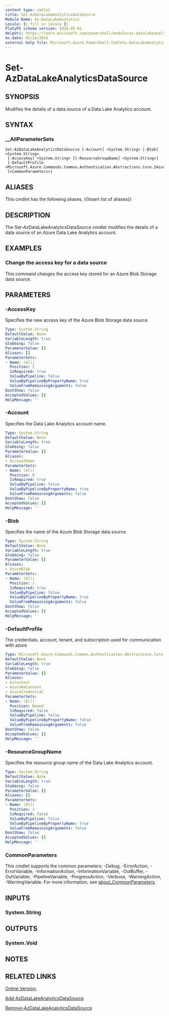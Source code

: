 ```yaml
---
content type: cmdlet
title: Set-AzDataLakeAnalyticsDataSource
Module Name: Az.DataLakeAnalytics
Locale: {{ fill in locale }}
PlatyPS schema version: 2024-05-01
HelpUri: https://learn.microsoft.com/powershell/module/az.datalakeanalytics/set-azdatalakeanalyticsdatasource
ms.date: 05/24/2024
external help file: Microsoft.Azure.PowerShell.Cmdlets.DataLakeAnalytics.dll-Help.xml
---
```


# Set-AzDataLakeAnalyticsDataSource

## SYNOPSIS

Modifies the details of a data source of a Data Lake Analytics account.

## SYNTAX

### __AllParameterSets

```
Set-AzDataLakeAnalyticsDataSource [-Account] <System.String> [-Blob] <System.String>
 [-AccessKey] <System.String> [[-ResourceGroupName] <System.String>]
 [-DefaultProfile <Microsoft.Azure.Commands.Common.Authentication.Abstractions.Core.IAzureContextContainer>]
 [<CommonParameters>]
```

## ALIASES

This cmdlet has the following aliases,
  {{Insert list of aliases}}

## DESCRIPTION

The Set-AzDataLakeAnalyticsDataSource cmdlet modifies the details of a data source of an Azure Data Lake Analytics account.


## EXAMPLES

### Change the access key for a data source

This command changes the access key stored for an Azure Blob Storage data source.




## PARAMETERS

### -AccessKey

Specifies the new access key of the Azure Blob Storage data source.

```yaml
Type: System.String
DefaultValue: None
VariableLength: true
Globbing: false
ParameterValue: []
Aliases: []
ParameterSets:
- Name: (All)
  Position: 2
  IsRequired: true
  ValueByPipeline: false
  ValueByPipelineByPropertyName: true
  ValueFromRemainingArguments: false
DontShow: false
AcceptedValues: []
HelpMessage: ''
```

### -Account

Specifies the Data Lake Analytics account name.

```yaml
Type: System.String
DefaultValue: None
VariableLength: true
Globbing: false
ParameterValue: []
Aliases:
- AccountName
ParameterSets:
- Name: (All)
  Position: 0
  IsRequired: true
  ValueByPipeline: false
  ValueByPipelineByPropertyName: true
  ValueFromRemainingArguments: false
DontShow: false
AcceptedValues: []
HelpMessage: ''
```

### -Blob

Specifies the name of the Azure Blob Storage data source.

```yaml
Type: System.String
DefaultValue: None
VariableLength: true
Globbing: false
ParameterValue: []
Aliases:
- AzureBlob
ParameterSets:
- Name: (All)
  Position: 1
  IsRequired: true
  ValueByPipeline: false
  ValueByPipelineByPropertyName: true
  ValueFromRemainingArguments: false
DontShow: false
AcceptedValues: []
HelpMessage: ''
```

### -DefaultProfile

The credentials, account, tenant, and subscription used for communication with azure

```yaml
Type: Microsoft.Azure.Commands.Common.Authentication.Abstractions.Core.IAzureContextContainer
DefaultValue: None
VariableLength: true
Globbing: false
ParameterValue: []
Aliases:
- AzContext
- AzureRmContext
- AzureCredential
ParameterSets:
- Name: (All)
  Position: Named
  IsRequired: false
  ValueByPipeline: false
  ValueByPipelineByPropertyName: false
  ValueFromRemainingArguments: false
DontShow: false
AcceptedValues: []
HelpMessage: ''
```

### -ResourceGroupName

Specifies the resource group name of the Data Lake Analytics account.

```yaml
Type: System.String
DefaultValue: None
VariableLength: true
Globbing: false
ParameterValue: []
Aliases: []
ParameterSets:
- Name: (All)
  Position: 3
  IsRequired: false
  ValueByPipeline: false
  ValueByPipelineByPropertyName: true
  ValueFromRemainingArguments: false
DontShow: false
AcceptedValues: []
HelpMessage: ''
```

### CommonParameters

This cmdlet supports the common parameters: -Debug, -ErrorAction, -ErrorVariable,
-InformationAction, -InformationVariable, -OutBuffer, -OutVariable, -PipelineVariable,
-ProgressAction, -Verbose, -WarningAction, -WarningVariable.
For more information, see
[about_CommonParameters](https://go.microsoft.com/fwlink/?LinkID=113216).

## INPUTS

### System.String

## OUTPUTS

### System.Void

## NOTES




## RELATED LINKS

[Online Version:](https://learn.microsoft.com/powershell/module/az.datalakeanalytics/set-azdatalakeanalyticsdatasource)

[Add-AzDataLakeAnalyticsDataSource]()

[Remove-AzDataLakeAnalyticsDataSource]()

